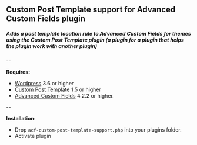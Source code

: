 ## Custom Post Template support for Advanced Custom Fields plugin

##### Adds a post template location rule to Advanced Custom Fields for themes using the Custom Post Template plugin (a plugin for a plugin that helps the plugin work with another plugin)

--

**Requires:**
- [Wordpress](http://wordpress.org) 3.6 or higher
- [Custom Post Template](http://wordpress.org/extend/plugins/custom-post-template/) 1.5 or higher
- [Advanced Custom Fields](http://advancedcustomfields.com) 4.2.2 or higher.

--

**Installation:**
- Drop `acf-custom-post-template-support.php` into your plugins folder.
- Activate plugin
